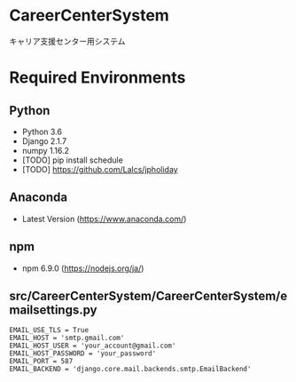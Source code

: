 # CareerCenterSystem
キャリア支援センター用システム

# Required Environments
## Python
* Python 3.6
* Django 2.1.7
* numpy  1.16.2
* [TODO] pip install schedule
* [TODO] https://github.com/Lalcs/jpholiday
## Anaconda
* Latest Version (https://www.anaconda.com/)
## npm
* npm    6.9.0   (https://nodejs.org/ja/)

## src/CareerCenterSystem/CareerCenterSystem/emailsettings.py
```
EMAIL_USE_TLS = True
EMAIL_HOST = 'smtp.gmail.com'
EMAIL_HOST_USER = 'your_account@gmail.com'
EMAIL_HOST_PASSWORD = 'your_password'
EMAIL_PORT = 587
EMAIL_BACKEND = 'django.core.mail.backends.smtp.EmailBackend'
```
